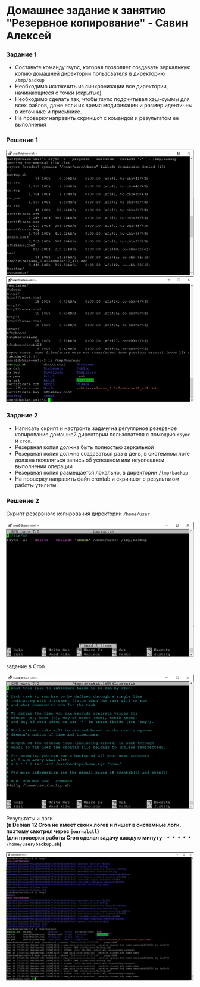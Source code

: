 # Домашнее задание к занятию "Резервное копирование" - Савин Алексей

### Задание 1

* Составьте команду rsync, которая позволяет создавать зеркальную копию домашней директории пользователя в директорию `/tmp/backup`
* Необходимо исключить из синхронизации все директории, начинающиеся с точки (скрытые)
* Необходимо сделать так, чтобы rsync подсчитывал хэш-суммы для всех файлов, даже если их время модификации и размер идентичны в источнике и приемнике.
* На проверку направить скриншот с командой и результатом ее выполнения

### Решение 1

![rsync_task1](https://github.com/AI-Savin/hw_backup/blob/main/img/rsync_task1.jpg)  
![rsync_task1_1](https://github.com/AI-Savin/hw_backup/blob/main/img/rsync_task1_1.jpg)

### Задание 2
* Написать скрипт и настроить задачу на регулярное резервное копирование домашней директории пользователя с помощью `rsync` и `cron`.
* Резервная копия должна быть полностью зеркальной
* Резервная копия должна создаваться раз в день, в системном логе должна появляться запись об успешном или неуспешном выполнении операции
* Резервная копия размещается локально, в директории `/tmp/backup`
* На проверку направить файл crontab и скриншот с результатом работы утилиты.

 ### Решение 2
  
Скрипт резервного копирования директории `/home/user`  

![task2_script](https://github.com/AI-Savin/hw_backup/blob/main/img/task2_script.jpg)  

задание в Cron  

![task2_crontab](https://github.com/AI-Savin/hw_backup/blob/main/img/task2_crontab.jpg)  

Результаты и логи  
**(в Debian 12 Cron не имеет своих логов и пишет в системные логи. поэтому смотрел через `journalctl`)**  
**(для проверки работы Cron сделал задачу каждую минуту - `* * * * * /home/user/backup.sh`)**  

![rsync_task2](https://github.com/AI-Savin/hw_backup/blob/main/img/rsync_task2.jpg)
